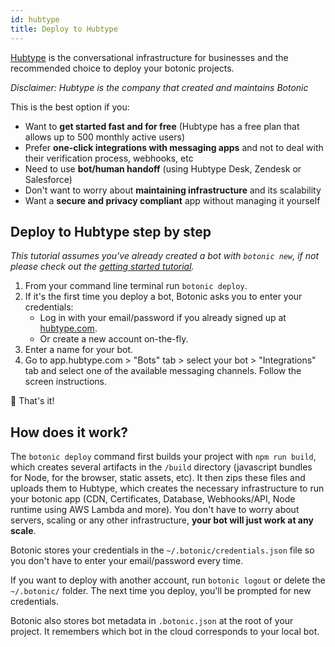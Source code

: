 ```yaml
---
id: hubtype
title: Deploy to Hubtype
---
```


[Hubtype](https://hubtype.com) is the conversational infrastructure for businesses and the recommended choice to deploy your botonic projects.

_Disclaimer: Hubtype is the company that created and maintains Botonic_

This is the best option if you:

- Want to **get started fast and for free** (Hubtype has a free plan that allows up to 500 monthly active users)
- Prefer **one-click integrations with messaging apps** and not to deal with their verification process, webhooks, etc
- Need to use **bot/human handoff** (using Hubtype Desk, Zendesk or Salesforce)
- Don't want to worry about **maintaining infrastructure** and its scalability
- Want a **secure and privacy compliant** app without managing it yourself

## Deploy to Hubtype step by step

_This tutorial assumes you've already created a bot with `botonic new`, if not please check out the [getting started tutorial](/docs/getting-started)._

1. From your command line terminal run `botonic deploy`.
2. If it's the first time you deploy a bot, Botonic asks you to enter your credentials:
   - Log in with your email/password if you already signed up at [hubtype.com](https://hubtype.com/).
   - Or create a new account on-the-fly.
3. Enter a name for your bot.
4. Go to app.hubtype.com > "Bots" tab > select your bot > "Integrations" tab and select one of the available messaging channels. Follow the screen instructions.

🎉 That's it!

## How does it work?

The `botonic deploy` command first builds your project with `npm run build`, which creates several artifacts in the `/build` directory (javascript bundles for Node, for the browser, static assets, etc). It then zips these files and uploads them to Hubtype, which creates the necessary infrastructure to run your botonic app (CDN, Certificates, Database, Webhooks/API, Node runtime using AWS Lambda and more).
You don't have to worry about servers, scaling or any other infrastructure, **your bot will just work at any scale**.

Botonic stores your credentials in the `~/.botonic/credentials.json` file so you don't have to enter your email/password every time.

If you want to deploy with another account, run `botonic logout` or delete the `~/.botonic/` folder. The next time you deploy, you'll be prompted for new credentials.

Botonic also stores bot metadata in `.botonic.json` at the root of your project. It remembers which bot in the cloud corresponds to your local bot.
